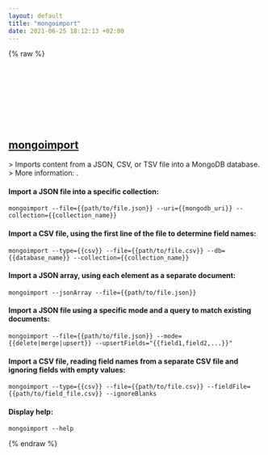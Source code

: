 ```yaml
---
layout: default
title: "mongoimport"
date: 2021-06-25 18:12:13 +02:00
---
```

{% raw %}
<h2 id="mongoimport">
  <a href="/en/common/mongoimport.html">mongoimport</a> <a href="#mongoimport"><svg class="icon">
    <use href="/assets/images/unicode_sprite.svg#link" />
  </svg></a>
</h2>
> Imports content from a JSON, CSV, or TSV file into a MongoDB database.
> More information: <https://docs.mongodb.com/database-tools/mongoimport/>.

#### Import a JSON file into a specific collection:
```shell
mongoimport --file={{path/to/file.json}} --uri={{mongodb_uri}} --collection={{collection_name}}
```
#### Import a CSV file, using the first line of the file to determine field names:
```shell
mongoimport --type={{csv}} --file={{path/to/file.csv}} --db={{database_name}} --collection={{collection_name}}
```
#### Import a JSON array, using each element as a separate document:
```shell
mongoimport --jsonArray --file={{path/to/file.json}}
```
#### Import a JSON file using a specific mode and a query to match existing documents:
```shell
mongoimport --file={{path/to/file.json}} --mode={{delete|merge|upsert}} --upsertFields="{{field1,field2,...}}"
```
#### Import a CSV file, reading field names from a separate CSV file and ignoring fields with empty values:
```shell
mongoimport --type={{csv}} --file={{path/to/file.csv}} --fieldFile={{path/to/field_file.csv}} --ignoreBlanks
```
#### Display help:
```shell
mongoimport --help
```
{% endraw %}